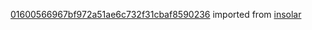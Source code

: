 [01600566967bf972a51ae6c732f31cbaf8590236](https://github.com/insolar/insolar/commit/01600566967bf972a51ae6c732f31cbaf8590236) imported from [insolar](https://github.com/insolar/insolar)
